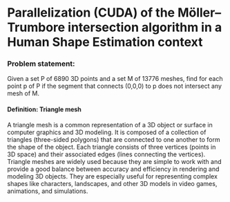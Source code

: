 # Parallelization (CUDA) of the Möller–Trumbore intersection algorithm in a Human Shape Estimation context

### Problem statement:
Given a set P of 6890 3D points and a set M of 13776 meshes, find for each point p of P if the segment that connects (0,0,0) to p does not intersect any mesh of M.

#### Definition: Triangle mesh
A triangle mesh is a common representation of a 3D object or surface in computer graphics and 3D modeling. It is composed of a collection of triangles (three-sided polygons) that are connected to one another to form the shape of the object. Each triangle consists of three vertices (points in 3D space) and their associated edges (lines connecting the vertices). Triangle meshes are widely used because they are simple to work with and provide a good balance between accuracy and efficiency in rendering and modeling 3D objects. They are especially useful for representing complex shapes like characters, landscapes, and other 3D models in video games, animations, and simulations.
